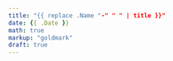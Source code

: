 ```yaml
---
title: "{{ replace .Name "-" " " | title }}"
date: {{ .Date }}
math: true
markup: "goldmark"
draft: true
---
```

